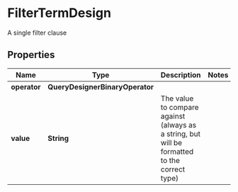 

# FilterTermDesign

A single filter clause

## Properties

| Name | Type | Description | Notes |
|------------ | ------------- | ------------- | -------------|
|**operator** | **QueryDesignerBinaryOperator** |  |  |
|**value** | **String** | The value to compare against (always as a string, but will be formatted to the correct type) |  |



